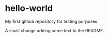 # hello-world
My first github repository for testing purposes

A small change adding some text to the README.
